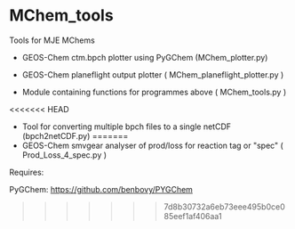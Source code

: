 MChem_tools
===========

Tools for MJE MChems

- GEOS-Chem ctm.bpch plotter using PyGChem (MChem_plotter.py)

- GEOS-Chem planeflight output plotter ( MChem_planeflight_plotter.py )

- Module containing functions for programmes above ( MChem_tools.py )

<<<<<<< HEAD
- Tool for converting multiple bpch files to a single netCDF (bpch2netCDF.py)
=======
- GEOS-Chem smvgear analyser of prod/loss for reaction tag or "spec" ( Prod_Loss_4_spec.py ) 

Requires:

PyGChem: https://github.com/benbovy/PYGChem

>>>>>>> 7d8b30732a6eb73eee495b0ce085eef1af406aa1
